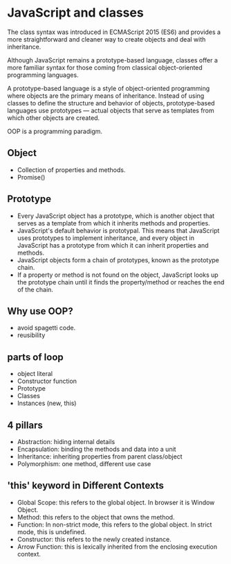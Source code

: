 # JavaScript and classes

The class syntax was introduced in ECMAScript 2015 (ES6) and provides a more straightforward and cleaner way to create objects and deal with inheritance.

Although JavaScript remains a prototype-based language, classes offer a more familiar syntax for those coming from classical object-oriented programming languages.

A prototype-based language is a style of object-oriented programming where objects are the primary means of inheritance. Instead of using classes to define the structure and behavior of objects, prototype-based languages use prototypes — actual objects that serve as templates from which other objects are created.

OOP is a programming paradigm.

## Object

- Collection of properties and methods.
- Promise()

## Prototype

- Every JavaScript object has a prototype, which is another object that serves as a template from which it inherits methods and properties.
- JavaScript's default behavior is prototypal. This means that JavaScript uses prototypes to implement inheritance, and every object in JavaScript has a prototype from which it can inherit properties and methods.
- JavaScript objects form a chain of prototypes, known as the prototype chain.
- If a property or method is not found on the object, JavaScript looks up the prototype chain until it finds the property/method or reaches the end of the chain.

## Why use OOP?

- avoid spagetti code.
- reusibility

## parts of loop

- object literal
- Constructor function
- Prototype
- Classes
- Instances (new, this)

## 4 pillars

- Abstraction: hiding internal details
- Encapsulation: binding the methods and data into a unit
- Inheritance: inheriting properties from parent class/object
- Polymorphism: one method, different use case

## 'this' keyword in Different Contexts

- Global Scope: this refers to the global object. In browser it is Window Object.
- Method: this refers to the object that owns the method.
- Function: In non-strict mode, this refers to the global object. In strict mode, this is undefined.
- Constructor: this refers to the newly created instance.
- Arrow Function: this is lexically inherited from the enclosing execution context.

